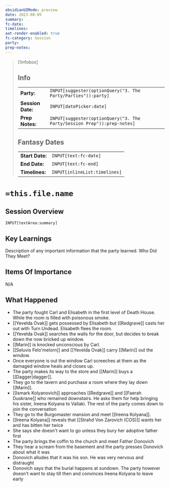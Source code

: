```yaml
---
obsidianUIMode: preview
date: 2023-08-05
summary: 
fc-date: 
timelines: 
aat-render-enabled: true
fc-category: Session
party: 
prep-notes: 
---
```

> [!infobox]
> ## Info
> | | |
> |---|---|
> | **Party:** | `INPUT[suggester(optionQuery("3. The Party/Parties")):party]` |
> | **Session Date:** | `INPUT[datePicker:date]` |
> | **Prep Notes:** | `INPUT[suggester(optionQuery("3. The Party/Session Prep")):prep-notes]` |
> ## Fantasy Dates
> | | |
> |---|---|
> | **Start Date:** | `INPUT[text:fc-date]`
> | **End Date:** | `INPUT[text:fc-end]` |
> | **Timelines:** | `INPUT[inlineList:timelines]` |
# `=this.file.name`
## Session Overview
`INPUT[textArea:summary]`

## Key Learnings
Description of any important information that the party learned.
Who Did They Meet?

## Items Of Importance
N/A

## What Happened
- The party fought Carl and Elisabeth in the first level of Death House. While the room is filled with poisonous smoke.
- [[Yevelda Ovak]] gets possessed by Elisabeth but [[Redgrave]]  casts her out with Turn Undead. Elisabeth flees the room.
- [[Yevelda Ovak]] searches the walls for the door, but decides to break down the now bricked up window.
- [[Marin]] is knocked unconscious by Carl.
- [[Seluvis Felo'melorn]] and [[Yevelda Ovak]] carry [[Marin]] out the window.
- Once everyone is out the window Carl screeches at them as the damaged window heals and closes up.
- The party makes its way to the store and [[Marin]] buys a [[Dagger|dagger]].
- They go to the tavern and purchase a room where they lay down [[Marin]].
- [[Ismark Kolyanovich]] approaches [[Redgrave]] and [[Faerah Duskrane]]  who remained downstairs. He asks them for help bringing his sister, Ireena Kolyana to Vallaki. The rest of the party comes down to join the conversation
- They go to the Burgomaster mansion and meet [[Ireena Kolyana]].
- [[Ireena Kolyana]] reveals that [[Strahd Von Zarovich (COS)]] wants her and has bitten her twice 
- She says she doesn't want to go unless they bury her adoptive father first 
- The party brings the coffin to the church and meet Father Donovich
- They hear a scream from the basement and the party presses Donovich about what it was
- Donovich alludes that it was his son. He was very nervous and distraught
- Donovich says that the burial happens at sundown. The party however doesn't want to stay till then and convinces Ireena Kolyana to leave early
